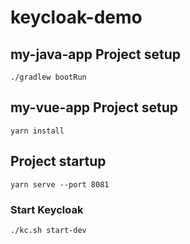 # keycloak-demo

## my-java-app Project setup

```
./gradlew bootRun
```

## my-vue-app Project setup

```
yarn install
```

## Project startup
```
yarn serve --port 8081
```


### Start Keycloak
```
./kc.sh start-dev
```
